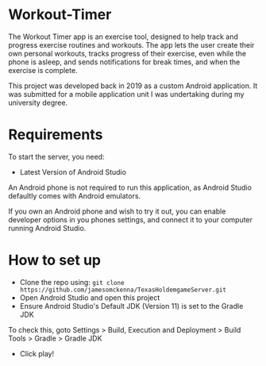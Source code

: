 # Workout-Timer
The Workout Timer app is an exercise tool, designed to help track and progress exercise routines and workouts.
The app lets the user create their own personal workouts, tracks progress of their exercise, even while the phone is asleep, and sends notifications for break times, and when the exercise is complete. 
 
This project was developed back in 2019 as a custom Android application. It was submitted for a mobile application unit I was undertaking during my university degree.
 
# Requirements
To start the server, you need: 
- Latest Version of Android Studio
 
An Android phone is not required to run this application, as Android Studio defaultly comes with Android emulators.
 
If you own an Android phone and wish to try it out, you can enable developer options in you phones settings, and connect it to your computer running Android Studio.
 
# How to set up
- Clone the repo using: `git clone https://github.com/jamesomckenna/TexasHoldemgameServer.git`
- Open Android Studio and open this project
- Ensure Android Studio's Default JDK (Version 11) is set to the Gradle JDK
 
To check this, goto Settings > Build, Execution and Deployment > Build Tools > Gradle > Gradle JDK 
 
- Click play!
